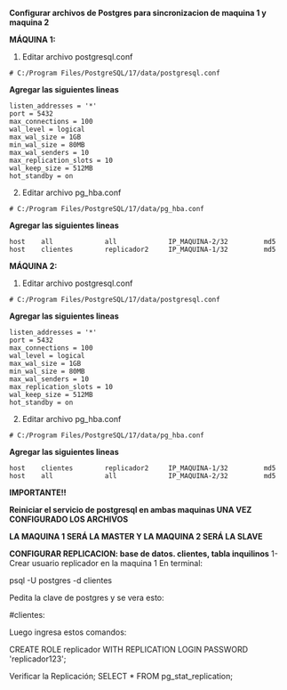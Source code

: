 **Configurar archivos de Postgres para sincronizacion de maquina 1 y maquina 2**

**MÁQUINA 1:**

1. Editar archivo postgresql.conf

```
# C:/Program Files/PostgreSQL/17/data/postgresql.conf
```

**Agregar las siguientes lineas**

```
listen_addresses = '*'					
port = 5432			
max_connections = 100			
wal_level = logical
max_wal_size = 1GB
min_wal_size = 80MB
max_wal_senders = 10					
max_replication_slots = 10					
wal_keep_size = 512MB	
hot_standby = on
```

2. Editar archivo pg_hba.conf

```
# C:/Program Files/PostgreSQL/17/data/pg_hba.conf
```
**Agregar las siguientes lineas**

```
host    all             all             IP_MAQUINA-2/32         md5
host    clientes        replicador2     IP_MAQUINA-1/32         md5 
```

**MÁQUINA 2:**

1. Editar archivo postgresql.conf

```
# C:/Program Files/PostgreSQL/17/data/postgresql.conf
```

**Agregar las siguientes lineas**

```
listen_addresses = '*'					
port = 5432			
max_connections = 100			
wal_level = logical
max_wal_size = 1GB
min_wal_size = 80MB
max_wal_senders = 10					
max_replication_slots = 10					
wal_keep_size = 512MB	
hot_standby = on
```

2. Editar archivo pg_hba.conf

```
# C:/Program Files/PostgreSQL/17/data/pg_hba.conf
```
**Agregar las siguientes lineas**

```
host    clientes        replicador2     IP_MAQUINA-1/32         md5 
host    all             all             IP_MAQUINA-2/32         md5

```
**IMPORTANTE!!**

**Reiniciar el servicio de postgresql en ambas maquinas UNA VEZ CONFIGURADO LOS ARCHIVOS**

**LA MAQUINA 1 SERÁ LA MASTER Y LA MAQUINA 2 SERÁ LA SLAVE**

**CONFIGURAR REPLICACION: base de datos. clientes, tabla inquilinos**
1- Crear usuario replicador en la maquina 1 
En terminal:

psql -U postgres -d clientes

Pedita la clave de postgres y se vera esto: 

#clientes: 

Luego ingresa estos comandos:

CREATE ROLE replicador WITH REPLICATION LOGIN PASSWORD 'replicador123';

Verificar la Replicación;
SELECT * FROM pg_stat_replication;


